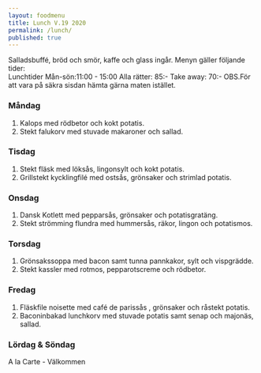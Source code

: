 ```yaml
---
layout: foodmenu
title: Lunch V.19 2020
permalink: /lunch/
published: true
---
```

Salladsbuffé, bröd och smör, kaffe och glass ingår.
Menyn gäller följande tider:  
Lunchtider  Mån-sön:11:00 - 15:00
Alla rätter: 85:- Take away: 70:-
OBS.För att vara på säkra sisdan hämta gärna maten istället.
                           

### Måndag
1. Kalops med rödbetor och kokt potatis.
2. Stekt falukorv med stuvade makaroner och sallad.

### Tisdag
1. Stekt fläsk med löksås, lingonsylt och kokt potatis.
2. Grillstekt kycklingfilé med ostsås, grönsaker och strimlad potatis.

### Onsdag
1. Dansk Kotlett med pepparsås, grönsaker och potatisgratäng.
2. Stekt strömming flundra med hummersås, räkor, lingon och potatismos.

### Torsdag
1. Grönsakssoppa med bacon samt tunna pannkakor, sylt och vispgrädde. 
2. Stekt kassler med rotmos, pepparotscreme och rödbetor.

### Fredag
1. Fläskfile noisette med café de parissås , grönsaker och råstekt potatis.
2. Baconinbakad lunchkorv med stuvade potatis samt senap och majonäs, sallad.
                                                                                                    
                   
### Lördag & Söndag
A la Carte - Välkommen
